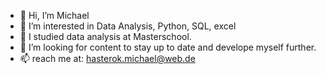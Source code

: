 - 👋 Hi, I’m Michael
- 👀 I’m interested in Data Analysis, Python, SQL, excel
- 🌱 I studied data analysis at Masterschool.
- 💞️ I’m looking for content to stay up to date and develope myself further.
- 📫 reach me at: hasterok.michael@web.de 

<!---
4micha/4micha is a ✨ special ✨ repository because its `README.md` (this file) appears on your GitHub profile.
You can click the Preview link to take a look at your changes.
--->
